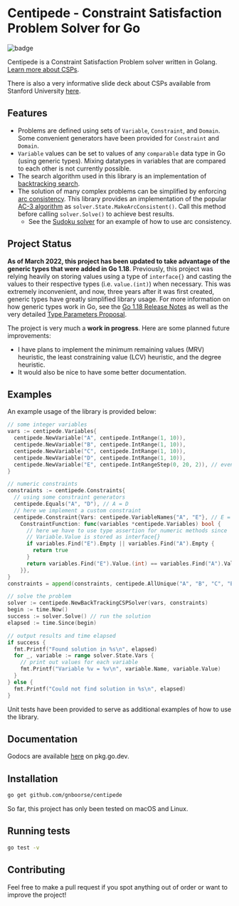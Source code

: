 # Centipede - Constraint Satisfaction Problem Solver for Go

![badge](https://github.com/gnboorse/centipede/actions/workflows/go.yml/badge.svg)

Centipede is a Constraint Satisfaction Problem solver written in Golang. [Learn more about CSPs](https://en.wikipedia.org/wiki/Constraint_satisfaction_problem).

There is also a very informative slide deck about CSPs available from Stanford University [here](https://web.stanford.edu/class/cs227/Lectures/lec14.pdf).

## Features

- Problems are defined using sets of `Variable`, `Constraint`, and `Domain`. Some convenient generators have been provided for `Constraint` and `Domain`.
- `Variable` values can be set to values of any `comparable` data type in Go (using generic types). Mixing datatypes in variables that are compared to each other is not currently possible.
- The search algorithm used in this library is an implementation of [backtracking search](https://en.wikipedia.org/wiki/Backtracking).
- The solution of many complex problems can be simplified by enforcing [arc consistency](https://en.wikipedia.org/wiki/Local_consistency#Arc_consistency). This library provides an implementation of the popular [AC-3 algorithm](https://en.wikipedia.org/wiki/AC-3_algorithm) as `solver.State.MakeArcConsistent()`. Call this method before calling `solver.Solve()` to achieve best results.
  - See the [Sudoku solver](sudoku_test.go) for an example of how to use arc consistency.

## Project Status

**As of March 2022, this project has been updated to take advantage of the generic types that were added in Go 1.18**. Previously, this project was relying heavily on storing values using a type of `interface{}` and casting the values to their respective types (i.e. `value.(int)`) when necessary. This was extremely inconvenient, and now, three years after it was first created, generic types have greatly simplified library usage. For more information on how generic types work in Go, see the [Go 1.18 Release Notes](https://go.dev/doc/go1.18) as well as the very detailed [Type Parameters Proposal](https://go.googlesource.com/proposal/+/refs/heads/master/design/43651-type-parameters.md).

The project is very much a **work in progress**. Here are some planned future improvements:

- I have plans to implement the minimum remaining values (MRV) heuristic, the least constraining value (LCV) heuristic, and the degree heuristic.
- It would also be nice to have some better documentation.

## Examples

An example usage of the library is provided below:

```go
// some integer variables
vars := centipede.Variables{
  centipede.NewVariable("A", centipede.IntRange(1, 10)),
  centipede.NewVariable("B", centipede.IntRange(1, 10)),
  centipede.NewVariable("C", centipede.IntRange(1, 10)),
  centipede.NewVariable("D", centipede.IntRange(1, 10)),
  centipede.NewVariable("E", centipede.IntRangeStep(0, 20, 2)), // even numbers < 20
}

// numeric constraints
constraints := centipede.Constraints{
  // using some constraint generators
  centipede.Equals("A", "D"), // A = D
  // here we implement a custom constraint
  centipede.Constraint{Vars: centipede.VariableNames{"A", "E"}, // E = A * 2
    ConstraintFunction: func(variables *centipede.Variables) bool {
      // here we have to use type assertion for numeric methods since
      // Variable.Value is stored as interface{}
      if variables.Find("E").Empty || variables.Find("A").Empty {
        return true
      }
      return variables.Find("E").Value.(int) == variables.Find("A").Value.(int)*2
    }},
}
constraints = append(constraints, centipede.AllUnique("A", "B", "C", "E")...) // A != B != C != E

// solve the problem
solver := centipede.NewBackTrackingCSPSolver(vars, constraints)
begin := time.Now()
success := solver.Solve() // run the solution
elapsed := time.Since(begin)

// output results and time elapsed
if success {
  fmt.Printf("Found solution in %s\n", elapsed)
  for _, variable := range solver.State.Vars {
    // print out values for each variable
    fmt.Printf("Variable %v = %v\n", variable.Name, variable.Value)
  }
} else {
  fmt.Printf("Could not find solution in %s\n", elapsed)
}
```

Unit tests have been provided to serve as additional examples of how to use the library.

## Documentation

Godocs are available [here](https://pkg.go.dev/github.com/gnboorse/centipede) on pkg.go.dev.

## Installation

```bash
go get github.com/gnboorse/centipede
```

So far, this project has only been tested on macOS and Linux.

## Running tests

```bash
go test -v
```

## Contributing

Feel free to make a pull request if you spot anything out of order or want to improve the project!
